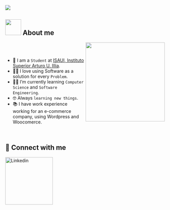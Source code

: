  <a href="https://github.com/DenverCoder1/readme-typing-svg"><img src="https://readme-typing-svg.herokuapp.com?font=Time+New+Roman&color=%#0558ff&size=25&center=true&vCenter=true&width=600&height=100&lines=Hi+I'm+Matias+Garcia+Welcome+to+my+GitHub!"></a>
</p>



## <picture><img src = "https://github.com/7oSkaaa/7oSkaaa/blob/main/Images/about_me.gif?raw=true" width = 50px></picture> About me

<picture> <img align="right" src="https://github.com/7oSkaaa/7oSkaaa/blob/main/Images/Right_Side.gif?raw=true" width = 250px></picture>

<br><br>

- :school: I am a `Student` at [ISAUI, Instituto Superior Arturo U. Illia](https://isaui.edu.ar/historia/).
- :technologist: I love using Software as a solution for every `Problem`.
- :student: I’m currently learning `Computer Science` and `Software Engineering`.
- :nerd_face: Always `learning new things`.
- 📚 I have work experience working for an e-commerce company, using Wordpress and Woocomerce.
<br>







## 🤝 Connect with me


<a href="https://www.linkedin.com/in/matwugarcia/">
  <img align="left" alt="Linkedin" width="150" hight="100" src="https://github.com/Xx-Ashutosh-xX/Xx-Ashutosh-xX/blob/master/assets/icons/linkedin.png" />
</br>
